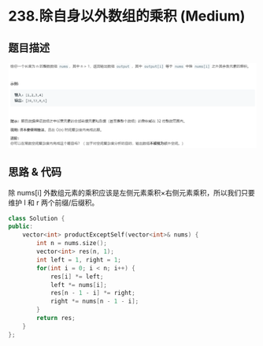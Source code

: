 # 238.除自身以外数组的乘积 (Medium)

## 题目描述

![](238.png)

## 思路 & 代码

除 nums[i] 外数组元素的乘积应该是左侧元素乘积×右侧元素乘积，所以我们只要维护 l 和 r 两个前缀/后缀积。

```c++
class Solution {
public:
    vector<int> productExceptSelf(vector<int>& nums) {
        int n = nums.size();
        vector<int> res(n, 1);
        int left = 1, right = 1;
        for(int i = 0; i < n; i++) {
            res[i] *= left;
            left *= nums[i];
            res[n - 1 - i] *= right;
            right *= nums[n - 1 - i];
        }
        return res;
    }
};
```